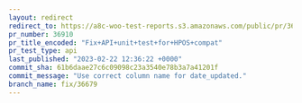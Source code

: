 ```yaml
---
layout: redirect
redirect_to: https://a8c-woo-test-reports.s3.amazonaws.com/public/pr/36910/api/index.html
pr_number: 36910
pr_title_encoded: "Fix+API+unit+test+for+HPOS+compat"
pr_test_type: api
last_published: "2023-02-22 12:36:22 +0000"
commit_sha: 61b6daae27c6c09098c23a3540e78b3a7a41201f
commit_message: "Use correct column name for date_updated."
branch_name: fix/36679
---
```

